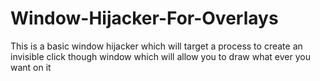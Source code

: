 # Window-Hijacker-For-Overlays
This is a basic window hijacker which will target a process to create an invisible click though window which will allow you to draw what ever you want on it 
